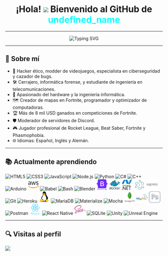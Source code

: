 <h1 align="center">¡Hola! <img src="https://user-images.githubusercontent.com/18350557/176309783-0785949b-9127-417c-8b55-ab5a4333674e.gif" height="32"> Bienvenido al GitHub de <span style="color:#00FFFF;">undefined_name</span></h1>

---

<p align="center">
  <img src="https://readme-typing-svg.demolab.com?font=Fira+Code&duration=3000&pause=500&color=00FFFF&center=true&vCenter=true&multiline=true&width=600&lines=Desarrollador+Full-stack+%F0%9F%92%BB;Creador+de+Bots+de+Discord+%F0%9F%A4%96;Siempre+aprendiendo+algo+nuevo+%F0%9F%8C%8D" alt="Typing SVG" />
</p>

---

## 🚀 Sobre mí

- 🧠 Hacker ético, modder de videojuegos, especialista en ciberseguridad y cazador de bugs.
- 🛠️ Cerrajero, informática forense, y estudiante de ingeniería en telecomunicaciones.
- 🧰 Apasionado del hardware y la ingeniería informática.
- 🗺️ Creador de mapas en Fortnite, programador y optimizador de computadoras.
- 🏆 Más de 8 mil USD ganados en competiciones de Fortnite.
- 🛡️ Moderador de servidores de Discord.
- 🎮 Jugador profesional de Rocket League, Beat Saber, Fortnite y Phasmophobia.
- 🌐 Idiomas: Español, Inglés y Alemán.

---

<h2>📚 Actualmente aprendiendo</h2>

<p align="left">
  <img src="https://raw.githubusercontent.com/danielcranney/readme-generator/main/public/icons/skills/html5-colored.svg" width="36" height="36" alt="HTML5" title="HTML5" />
  <img src="https://raw.githubusercontent.com/danielcranney/readme-generator/main/public/icons/skills/css3-colored.svg" width="36" height="36" alt="CSS3" title="CSS3" />
  <img src="https://raw.githubusercontent.com/danielcranney/readme-generator/main/public/icons/skills/javascript-colored.svg" width="36" height="36" alt="JavaScript" title="JavaScript" />
  <img src="https://raw.githubusercontent.com/danielcranney/readme-generator/main/public/icons/skills/nodejs-colored.svg" width="36" height="36" alt="Node.js" title="Node.js" />
  <img src="https://raw.githubusercontent.com/danielcranney/readme-generator/main/public/icons/skills/python-colored.svg" width="36" height="36" alt="Python" title="Python" />
  <img src="https://raw.githubusercontent.com/danielcranney/readme-generator/main/public/icons/skills/csharp-colored.svg" width="36" height="36" alt="C#" title="C#" />
  <img src="https://raw.githubusercontent.com/danielcranney/readme-generator/main/public/icons/skills/cplusplus-colored.svg" width="36" height="36" alt="C++" title="C++" />

  <img src="https://cdn.worldvectorlogo.com/logos/arduino-1.svg" width="36" height="36" alt="Arduino" title="Arduino" />
  <img src="https://raw.githubusercontent.com/devicons/devicon/master/icons/amazonwebservices/amazonwebservices-original-wordmark.svg" width="36" height="36" alt="AWS" title="Amazon Web Services" />
  <img src="https://www.vectorlogo.zone/logos/babeljs/babeljs-icon.svg" width="36" height="36" alt="Babel" title="Babel" />
  <img src="https://www.vectorlogo.zone/logos/gnu_bash/gnu_bash-icon.svg" width="36" height="36" alt="Bash" title="Bash" />
  <img src="https://download.blender.org/branding/community/blender_community_badge_white.svg" width="36" height="36" alt="Blender" title="Blender" />
  <img src="https://raw.githubusercontent.com/devicons/devicon/master/icons/bootstrap/bootstrap-plain-wordmark.svg" width="36" height="36" alt="Bootstrap" title="Bootstrap" />
  <img src="https://raw.githubusercontent.com/devicons/devicon/master/icons/docker/docker-original-wordmark.svg" width="36" height="36" alt="Docker" title="Docker" />
  <img src="https://raw.githubusercontent.com/devicons/devicon/master/icons/dot-net/dot-net-original-wordmark.svg" width="36" height="36" alt=".NET" title=".NET" />
  <img src="https://raw.githubusercontent.com/devicons/devicon/master/icons/electron/electron-original.svg" width="36" height="36" alt="Electron" title="Electron" />
  <img src="https://raw.githubusercontent.com/devicons/devicon/master/icons/express/express-original-wordmark.svg" width="36" height="36" alt="Express" title="Express.js" />
  <img src="https://www.vectorlogo.zone/logos/git-scm/git-scm-icon.svg" width="36" height="36" alt="Git" title="Git" />
  <img src="https://www.vectorlogo.zone/logos/heroku/heroku-icon.svg" width="36" height="36" alt="Heroku" title="Heroku" />
  <img src="https://raw.githubusercontent.com/devicons/devicon/master/icons/linux/linux-original.svg" width="36" height="36" alt="Linux" title="Linux" />
  <img src="https://www.vectorlogo.zone/logos/mariadb/mariadb-icon.svg" width="36" height="36" alt="MariaDB" title="MariaDB" />
  <img src="https://raw.githubusercontent.com/prplx/svg-logos/5585531d45d294869c4eaab4d7cf2e9c167710a9/svg/materialize.svg" width="36" height="36" alt="Materialize" title="Materialize CSS" />
  <img src="https://www.vectorlogo.zone/logos/mochajs/mochajs-icon.svg" width="36" height="36" alt="Mocha" title="Mocha.js" />
  <img src="https://raw.githubusercontent.com/devicons/devicon/master/icons/mongodb/mongodb-original-wordmark.svg" width="36" height="36" alt="MongoDB" title="MongoDB" />
  <img src="https://raw.githubusercontent.com/devicons/devicon/master/icons/mysql/mysql-original-wordmark.svg" width="36" height="36" alt="MySQL" title="MySQL" />
  <img src="https://raw.githubusercontent.com/devicons/devicon/master/icons/photoshop/photoshop-line.svg" width="36" height="36" alt="Photoshop" title="Adobe Photoshop" />
  <img src="https://www.vectorlogo.zone/logos/getpostman/getpostman-icon.svg" width="36" height="36" alt="Postman" title="Postman" />
  <img src="https://raw.githubusercontent.com/devicons/devicon/master/icons/react/react-original-wordmark.svg" width="36" height="36" alt="React" title="React.js" />
  <img src="https://reactnative.dev/img/header_logo.svg" width="36" height="36" alt="React Native" title="React Native" />
  <img src="https://raw.githubusercontent.com/devicons/devicon/master/icons/sass/sass-original.svg" width="36" height="36" alt="Sass" title="Sass" />
  <img src="https://www.vectorlogo.zone/logos/sqlite/sqlite-icon.svg" width="36" height="36" alt="SQLite" title="SQLite" />
  <img src="https://www.vectorlogo.zone/logos/unity3d/unity3d-icon.svg" width="36" height="36" alt="Unity" title="Unity 3D" />
  <img src="https://raw.githubusercontent.com/kenangundogan/fontisto/036b7eca71aab1bef8e6a0518f7329f13ed62f6b/icons/svg/brand/unreal-engine.svg" width="36" height="36" alt="Unreal Engine" title="Unreal Engine" />
</p>

---

## 🔍 Visitas al perfil

<p align="left">
  <img src="https://discord.c99.nl/widget/theme-2/362953046587604994.png" />
</p>
